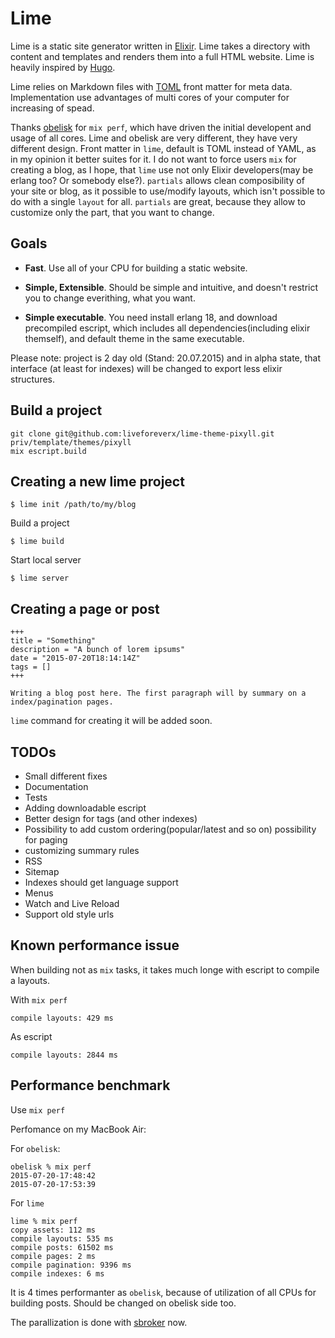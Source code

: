 Lime
====

Lime is a static site generator written in [Elixir](http://elixir-lang.org/). Lime takes a directory with content and templates and renders them into a full HTML website. Lime is heavily inspired by [Hugo](https://github.com/spf13/hugo).

Lime relies on Markdown files with [TOML](https://github.com/toml-lang/toml) front matter for meta data. Implementation use advantages of multi cores of your computer for increasing of spead.

Thanks [obelisk](https://github.com/BennyHallett/obelisk) for `mix perf`, which have driven the initial developent and usage of all cores. Lime and obelisk are very different, they have very different design. Front matter in `lime`, default is TOML instead of YAML, as in my opinion it better suites for it. I do not want to force users `mix` for creating a blog, as I hope, that `lime` use not only Elixir developers(may be erlang too? Or somebody else?). `partials` allows clean composibility of your site or blog, as it possible to use/modify layouts, which isn't possible to do with a single `layout` for all. `partials` are great, because they allow to customize only the part, that you want to change.

## Goals

* **Fast**. Use all of your CPU for building a static website.

* **Simple, Extensible**. Should be simple and intuitive, and doesn't restrict you to change everithing, what you want.

* **Simple executable**. You need install erlang 18, and download precompiled escript, which includes all dependencies(including elixir themself), and default theme in the same executable.

Please note: project is 2 day old (Stand: 20.07.2015) and in alpha state, that interface (at least for indexes) will be changed to export less elixir structures.

## Build a project

```
git clone git@github.com:liveforeverx/lime-theme-pixyll.git priv/template/themes/pixyll
mix escript.build
```

## Creating a new lime project

    $ lime init /path/to/my/blog

Build a project

    $ lime build

Start local server

    $ lime server

## Creating a page or post

```
+++
title = "Something"
description = "A bunch of lorem ipsums"
date = "2015-07-20T18:14:14Z"
tags = []
+++

Writing a blog post here. The first paragraph will bу summary on a index/pagination pages.
```

`lime` command for creating it will be added soon.

## TODOs

* Small different fixes
* Documentation
* Tests
* Adding downloadable escript
* Better design for tags (and other indexes)
* Possibility to add custom ordering(popular/latest and so on) possibility for paging
* customizing summary rules
* RSS
* Sitemap
* Indexes should get language support
* Menus
* Watch and Live Reload
* Support old style urls

## Known performance issue

When building not as `mix` tasks, it takes much longe with escript to compile a layouts.

With `mix perf`
```
compile layouts: 429 ms
```

As escript
```
compile layouts: 2844 ms
```

## Performance benchmark

Use `mix perf`

Perfomance on my MacBook Air:

For `obelisk`:

```
obelisk % mix perf
2015-07-20-17:48:42
2015-07-20-17:53:39
```

For `lime`

```
lime % mix perf
copy assets: 112 ms
compile layouts: 535 ms
compile posts: 61502 ms
compile pages: 2 ms
compile pagination: 9396 ms
compile indexes: 6 ms
```

It is 4 times performanter as `obelisk`, because of utilization of all CPUs for building posts. Should be changed on obelisk side too.

The parallization is done with [sbroker](https://github.com/fishcakez/sbroker) now.



